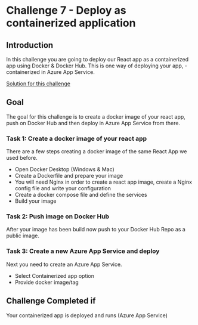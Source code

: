 # Challenge 7 - Deploy as containerized application

## Introduction

In this challenge you are going to deploy our React app as a containerized app using Docker & Docker Hub. This is one way of deploying your app, -containerized in Azure App Service.

[Solution for this challenge](../SolutionGuide/07-Deploy-as-containerized-application-solution.md)

## Goal 

The goal for this challenge is to create a docker image of your react app, push on Docker Hub and then deploy in Azure App Service from there.

### Task 1: Create a docker image of your react app

There are a few steps creating a docker image of the same React App we used before.

- Open Docker Desktop (Windows & Mac)
- Create a Dockerfile and prepare your image
- You will need Nginx in order to create a react app image, create a Nginx config file and write your configuration
- Create a docker compose file and define the services
- Build your image

### Task 2: Push image on Docker Hub

After your image has been build now push to your Docker Hub Repo as a public image.

### Task 3: Create a new Azure App Service and deploy

Next you need to create an Azure App Service.

- Select Containerized app option
- Provide docker image/tag


## Challenge Completed if

Your containerized app is deployed and runs (Azure App Service)
